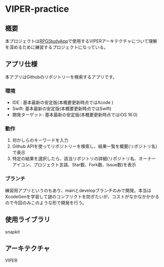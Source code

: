 # VIPER-practice
## 概要
本プロジェクトは[RPGStudyApp](https://github.com/KantaSwift/RPGStudyApp.git)で使用するVIPERアーキテクチャについて理解を深めるために練習するプロジェクトになっている。
## アプリ仕様
本アプリはGithubのリポジトリーを検索するアプリです。
### 環境
- IDE : 基本最新の安定版(本概要更新時点ではXcode )
- Swift: 基本最新の安定版(本概要更新時点ではSwift)
- 開発ターゲット: 基本最新の安定版(本概要更新時点ではiOS 16.0)
### 動作
1. 何かしらのキーワードを入力
2. Github APIを使ってリポジトリーを検索し、結果一覧を概要(リポジトリ名)で表示
3. 特定の結果を選択したら、該当リポジトリの詳細(リポジトリ名、オーナーアイコン、プロジェクト言語、Star数、Fork数、Issue数)を表示
### ブランチ
練習用アプリというのもあり、mainとdevelopブランチのみで開発。本当はXcodeGenを学習して謎のコンフリクトを防ぎたいが、コストがなかなかかかるので今回のみこのような形で開発を行う。
## 使用ライブラリ
snapkit
## アーキテクチャ
VIPER
